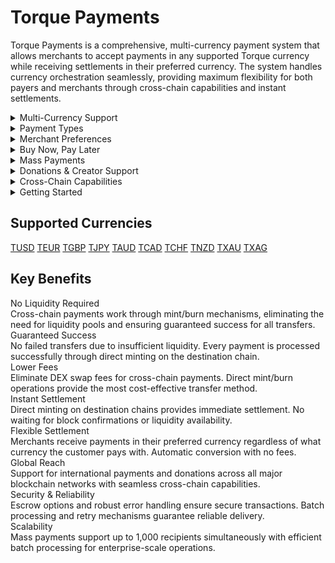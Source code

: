 # Torque Payments

Torque Payments is a comprehensive, multi-currency payment system that allows merchants to accept payments in any supported Torque currency while receiving settlements in their preferred currency. The system handles currency orchestration seamlessly, providing maximum flexibility for both payers and merchants through cross-chain capabilities and instant settlements.

<div class="faq-container">

<details>
<summary>Multi-Currency Support</summary>
<div>
Accept payments in any Torque currency (TUSD, TEUR, TGBP, TJPY, TAUD, TCAD, TCHF, TNZD, TXAU, TXAG) while receiving settlements in your preferred currency. The system automatically handles currency conversion with no additional fees, leveraging the Torque currency ecosystem for seamless cross-chain transfers.
</div>
</details>

<details>
<summary>Payment Types</summary>
<div>
Support for crypto-to-crypto payments, subscription payments, invoice payments, donations, buy now pay later (BNPL) with flexible installment plans, mass payments for bulk payouts to multiple recipients, and cross-chain payments with instant settlement across different blockchain networks.
</div>
</details>

<details>
<summary>Merchant Preferences</summary>
<div>
Merchants can set their preferred settlement currency, and the system automatically handles currency conversion. Whether you prefer TUSD, TEUR, or any other Torque currency, payments are processed instantly with your chosen settlement method including instant settlement, batch settlement, or escrow settlement for added security.
</div>
</details>

<details>
<summary>Buy Now, Pay Later</summary>
<div>
Flexible BNPL options with configurable down payments and installment schedules including weekly, bi-weekly, monthly, or custom intervals. The system includes automatic late fee calculation, default protection with configurable thresholds, and merchant control over BNPL support enabling or disabling the feature as needed.
</div>
</details>

<details>
<summary>Mass Payments</summary>
<div>
Send payments to up to 1,000 recipients simultaneously with efficient batch processing. Support for contractors, freelancers, sellers, claimants, and employees with multi-currency payouts and global reach through cross-chain support. Robust error handling and retry mechanisms ensure reliable delivery.
</div>
</details>

<details>
<summary>Donations & Creator Support</summary>
<div>
Comprehensive donation system supporting charities, content creators, and open source projects. Features include anonymous donations, custom messages, cause categorization, and cross-chain donations for international organizations. Perfect for charitable giving and creator support with full transparency and traceability.
</div>
</details>

<details>
<summary>Cross-Chain Capabilities</summary>
<div>
Seamless cross-chain payments using Torque currencies as Omnichain Fungible Tokens (OFTs). No liquidity pools required - payments work through mint/burn mechanisms ensuring guaranteed success, lower fees, and instant settlement. Support for all major blockchain networks with automatic currency validation.
</div>
</details>

<details>
<summary>Getting Started</summary>
<div>
Begin by setting up your merchant account and configuring your preferred settlement currency. Create payment requests specifying the amount, currency, and payment type. For merchants, enable the payment types you want to accept including BNPL and mass payments. The system handles all currency conversion and cross-chain transfers automatically.
</div>
</details>

</div>

## Supported Currencies

<div class="currency-grid">
  <a href="#" class="currency-item">TUSD</a>
  <a href="#" class="currency-item">TEUR</a>
  <a href="#" class="currency-item">TGBP</a>
  <a href="#" class="currency-item">TJPY</a>
  <a href="#" class="currency-item">TAUD</a>
  <a href="#" class="currency-item">TCAD</a>
  <a href="#" class="currency-item">TCHF</a>
  <a href="#" class="currency-item">TNZD</a>
  <a href="#" class="currency-item">TXAU</a>
  <a href="#" class="currency-item">TXAG</a>
</div>

## Key Benefits

<div class="benefits-grid">
  <div class="benefit-item">
    <div class="benefit-title">No Liquidity Required</div>
    <div class="benefit-description">Cross-chain payments work through mint/burn mechanisms, eliminating the need for liquidity pools and ensuring guaranteed success for all transfers.</div>
  </div>
  
  <div class="benefit-item">
    <div class="benefit-title">Guaranteed Success</div>
    <div class="benefit-description">No failed transfers due to insufficient liquidity. Every payment is processed successfully through direct minting on the destination chain.</div>
  </div>
  
  <div class="benefit-item">
    <div class="benefit-title">Lower Fees</div>
    <div class="benefit-description">Eliminate DEX swap fees for cross-chain payments. Direct mint/burn operations provide the most cost-effective transfer method.</div>
  </div>
  
  <div class="benefit-item">
    <div class="benefit-title">Instant Settlement</div>
    <div class="benefit-description">Direct minting on destination chains provides immediate settlement. No waiting for block confirmations or liquidity availability.</div>
  </div>
  
  <div class="benefit-item">
    <div class="benefit-title">Flexible Settlement</div>
    <div class="benefit-description">Merchants receive payments in their preferred currency regardless of what currency the customer pays with. Automatic conversion with no fees.</div>
  </div>
  
  <div class="benefit-item">
    <div class="benefit-title">Global Reach</div>
    <div class="benefit-description">Support for international payments and donations across all major blockchain networks with seamless cross-chain capabilities.</div>
  </div>
  
  <div class="benefit-item">
    <div class="benefit-title">Security & Reliability</div>
    <div class="benefit-description">Escrow options and robust error handling ensure secure transactions. Batch processing and retry mechanisms guarantee reliable delivery.</div>
  </div>
  
  <div class="benefit-item">
    <div class="benefit-title">Scalability</div>
    <div class="benefit-description">Mass payments support up to 1,000 recipients simultaneously with efficient batch processing for enterprise-scale operations.</div>
  </div>
</div> 